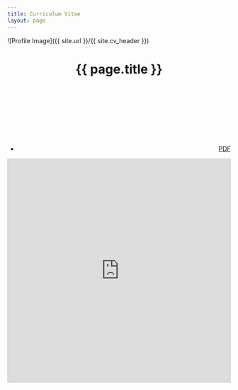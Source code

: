 ```yaml
---
title: Curriculum Vitae
layout: page
---
```

<style>
img { width: 80%; margin: 0 auto; display: block; }
.embed-responsive {
    position: relative;
    display: block;
    height: 0;
    padding: 0;
    overflow: hidden;
}
.embed-responsive-item {
    position: absolute;
    top: 0;
    left: 0;
    bottom: 0;
    height: 100%;
    width: 100%;
    border: 0;
}
</style>

![Profile Image]({{ site.url }}/{{ site.cv_header }})

<center><h1>{{ page.title }}</h1></center>

<nav class="nav" style="position: relative; text-align: right;">
    <ul class="list">
        <li class="item">
            <svg style="position: relative; top: 10px" class="icon icon-download"><use xlink:href="#icon-download"></use></svg>&nbsp;<a href="https://bit.ly/download-cv-vivek" title="Download CV in PDF format">PDF</a>
        </li>
    </ul>
</nav>

<div id="cv-embed" class="embed-responsive" style="padding-bottom: 100%; border: 1px silver solid;">
    <iframe class="embed-responsive-item" src="https://docs.google.com/document/d/1i-qPoxZryC16uF1ULv5M33Kk8QAeA4fPcRk_zFoWvCQ/pub?embedded=true"></iframe>
</div>
